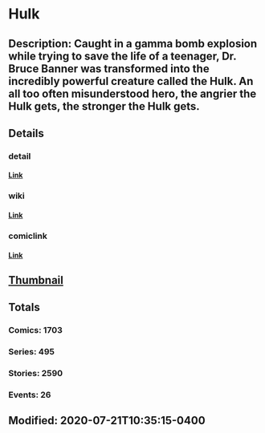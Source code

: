 # Hulk
## Description: Caught in a gamma bomb explosion while trying to save the life of a teenager, Dr. Bruce Banner was transformed into the incredibly powerful creature called the Hulk. An all too often misunderstood hero, the angrier the Hulk gets, the stronger the Hulk gets.
## Details
### detail
#### [Link](http://marvel.com/characters/25/hulk?utm_campaign=apiRef&utm_source=225578a89fc76f3d20fbffda5d17a88d)
### wiki
#### [Link](http://marvel.com/universe/Hulk_(Bruce_Banner)?utm_campaign=apiRef&utm_source=225578a89fc76f3d20fbffda5d17a88d)
### comiclink
#### [Link](http://marvel.com/comics/characters/1009351/hulk?utm_campaign=apiRef&utm_source=225578a89fc76f3d20fbffda5d17a88d)
## [Thumbnail](http://i.annihil.us/u/prod/marvel/i/mg/5/a0/538615ca33ab0.jpg)
## Totals
### Comics: 1703
### Series: 495
### Stories: 2590
### Events: 26
## Modified: 2020-07-21T10:35:15-0400